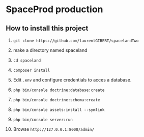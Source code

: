 SpaceProd production
====================


How to install this project
---------------------------

  1. `git clone https://github.com/laurentGIBERT/spacelandTwo`
  2. make a directory named spaceland 
  3. `cd spaceland`
  4. `composer install`
  5. Edit `.env` and configure
     credentials to acces a database.
  6. `php bin/console doctrine:database:create`
  7. `php bin/console doctrine:schema:create`

  8. `php bin/console assets:install --symlink`
  9. `php bin/console server:run`
  10. Browse `http://127.0.0.1:8000/admin/`

